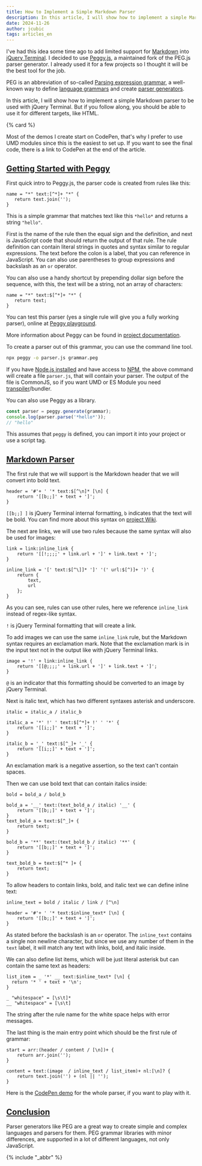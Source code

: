 ```yaml
---
title: How to Implement a Simple Markdown Parser
description: In this article, I will show how to implement a simple Markdown parser to be used with jQuery Terminal.
date: 2024-11-26
author: jcubic
tags: articles_en
---
```


I've had this idea some time ago to add limited support for
[Markdown](https://en.wikipedia.org/wiki/Markdown) into
[jQuery Terminal](https://terminal.jcubic.pl/). I decided to use [Peggy.js](https://peggyjs.org/),
a maintained fork of the PEG.js parser generator. I already used it for a few projects
so I thought it will be the best tool for the job.

PEG is an abbreviation of so-called
[Parsing expression grammar](https://en.wikipedia.org/wiki/Parsing_expression_grammar),
a well-known way to define
[language grammars](https://en.wikipedia.org/wiki/Formal_grammar) and create
[parser generators](https://en.wikipedia.org/wiki/Compiler-compiler).

In this article, I will show how to implement a simple Markdown parser to be used
with jQuery Terminal. But if you follow along, you should be able to use it
for different targets, like HTML.

<!-- more -->
{% card %}

Most of the demos I create start on CodePen, that's why I prefer to use UMD
modules since this is the easiest to set up. If you want to see the final code,
there is a link to CodePen at the end of the article.

## [Getting Started with Peggy](#getting-started-with-peggy)

First quick intro to Peggy.js, the parser code is created from rules like this:

```
name = "*" text:[^*]+ "*" {
   return text.join('');
}
```

This is a simple grammar that matches text like this `*hello*` and returns a string `"hello"`.

First is the name of the rule then the equal sign and the definition, and next is JavaScript
code that should return the output of that rule. The rule definition can contain literal strings
in quotes and syntax similar to regular expressions. The text before the colon is a label,
that you can reference in JavaScript. You can also use
parentheses to group expressions and backslash as an `or` operator.

You can also use a handy shortcut by prepending dollar sign before the sequence,
with this, the text will be a string, not an array of characters:

```
name = "*" text:$[^*]+ "*" {
   return text;
}
```

You can test this parser (yes a single rule will give you a fully working parser),
online at [Peggy playground](https://peggyjs.org/online.html).

More information about Peggy can be found in
[project documentation](https://peggyjs.org/documentation.html).

To create a parser out of this grammar, you can use the command line tool.

```bash
npx peggy -o parser.js grammar.peg
```

If you have [Node.js installed](https://nodejs.org/en/learn/getting-started/how-to-install-nodejs)
and have access to
[NPM](https://nodejs.org/en/learn/getting-started/an-introduction-to-the-npm-package-manager),
the above command will create a file `parser.js`, that will contain your parser.
The output of the file is CommonJS, so if you want UMD or ES Module you need
[transpiler](https://en.wikipedia.org/wiki/Source-to-source_compiler)/bundler.

You can also use Peggy as a library.

```javascript
const parser = peggy.generate(grammar);
console.log(parser.parse('*hello*'));
// "hello"
```

This assumes that `peggy` is defined, you can import it into your project or use a script tag.

## [Markdown Parser](#markdown-parser)

The first rule that we will support is the Markdown header that we will convert into
bold text.

```
header = '#'+ ' '* text:$[^\n]* [\n] {
    return '[[b;;]' + text + ']';
}
```

`[[b;;] ]` is jQuery Terminal internal formatting, `b` indicates that the text will be bold.
You can find more about this syntax on
[project Wiki](https://github.com/jcubic/jquery.terminal/wiki/Formatting-and-Syntax-Highlighting).


The next are links, we will use two rules because the same syntax will also be used for images:

```
link = link:inline_link {
    return '[[!;;;;' + link.url + ']' + link.text + ']';
}

inline_link = '[' text:$[^\]]* ']' '(' url:$[^)]+ ')' {
    return {
        text,
        url
    };
}
```

As you can see, rules can use other rules, here we reference `inline_link` instead of
regex-like syntax.

`!` is jQuery Terminal formatting that will create a link.

To add images we can use the same `inline_link` rule, but the Markdown syntax requires an exclamation mark.
Note that the exclamation mark is in the input text not in the output like with jQuery Terminal links.

```
image = '!' + link:inline_link {
    return '[[@;;;;' + link.url + ']' + link.text + ']';
}
```

`@` is an indicator that this formatting should be converted to an image by jQuery Terminal.

Next is italic text, which has two different syntaxes asterisk and underscore.

```
italic = italic_a / italic_b

italic_a = '*' !' ' text:$[^*]+ !' ' '*' {
    return '[[i;;]' + text + ']';
}

italic_b = '_' text:$[^_]+ '_' {
    return '[[i;;]' + text + ']';
}
```

An exclamation mark is a negative assertion, so the text can't contain spaces.

Then we can use bold text that can contain italics inside:

```
bold = bold_a / bold_b

bold_a = '__' text:(text_bold_a / italic) '__' {
    return '[[b;;]' + text + ']';
}
text_bold_a = text:$[^_]+ {
    return text;
}

bold_b = '**' text:(text_bold_b / italic) '**' {
    return '[[b;;]' + text + ']';
}

text_bold_b = text:$[^* ]+ {
    return text;
}
```

To allow headers to contain links, bold, and italic text we can define inline text:


```
inline_text = bold / italic / link / [^\n]

header = '#'+ ' '* text:$inline_text* [\n] {
    return '[[b;;]' + text + ']';
}
```

As stated before the backslash is an `or` operator. The `inline_text` contains a single
non newline character, but since we use any number of them in the `text` label, it will
match any text with links, bold, and italic inside.

We can also define list items, which will be just literal asterisk but can contain
the same text as headers:

```
list_item = _ '*' __ text:$inline_text* [\n] {
  return '* ' + text + '\n';
}

_ "whitespace" = [\s\t]*
__ "whitespace" = [\s\t]
```

The string after the rule name for the white space helps with error messages.

The last thing is the main entry point which should be the first rule of grammar:

```
start = arr:(header / content / [\n])+ {
    return arr.join('');
}

content = text:(image  / inline_text / list_item)+ nl:[\n]? {
    return text.join('') + (nl || '');
}
```

Here is the [CodePen demo](https://codepen.io/jcubic/pen/zYLvPQa) for the whole parser,
if you want to play with it.

## [Conclusion](#conclusion)

Parser generators like PEG are a great way to create simple and complex languages
and parsers for them. PEG grammar libraries with minor differences, are supported
in a lot of different languages, not only JavaScript.

{% include "_abbr" %}
